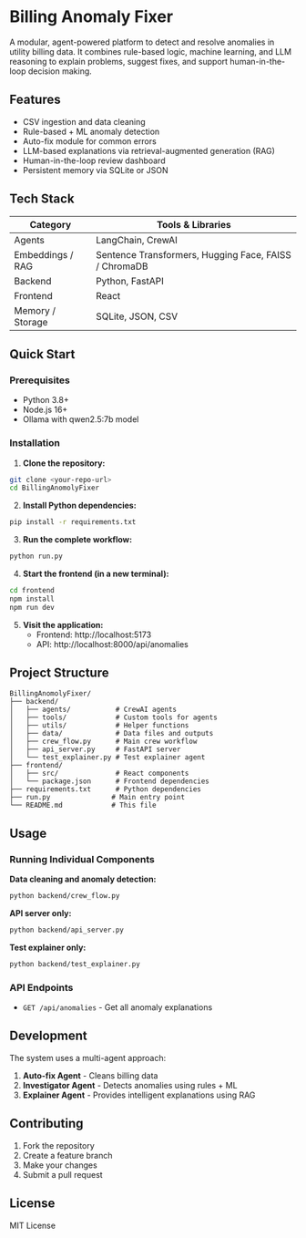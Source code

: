 # Billing Anomaly Fixer

A modular, agent-powered platform to detect and resolve anomalies in utility billing data. It combines rule-based logic, machine learning, and LLM reasoning to explain problems, suggest fixes, and support human-in-the-loop decision making.

## Features

- CSV ingestion and data cleaning
- Rule-based + ML anomaly detection
- Auto-fix module for common errors
- LLM-based explanations via retrieval-augmented generation (RAG)
- Human-in-the-loop review dashboard
- Persistent memory via SQLite or JSON

## Tech Stack

| Category             | Tools & Libraries                                  |
|----------------------|----------------------------------------------------|
| Agents               | LangChain, CrewAI                                  |
| Embeddings / RAG     | Sentence Transformers, Hugging Face, FAISS / ChromaDB |
| Backend              | Python, FastAPI                                    |
| Frontend             | React                                              |
| Memory / Storage     | SQLite, JSON, CSV                                  |

## Quick Start

### Prerequisites
- Python 3.8+
- Node.js 16+
- Ollama with qwen2.5:7b model

### Installation

1. **Clone the repository:**
```bash
git clone <your-repo-url>
cd BillingAnomolyFixer
```

2. **Install Python dependencies:**
```bash
pip install -r requirements.txt
```

3. **Run the complete workflow:**
```bash
python run.py
```

4. **Start the frontend (in a new terminal):**
```bash
cd frontend
npm install
npm run dev
```

5. **Visit the application:**
   - Frontend: http://localhost:5173
   - API: http://localhost:8000/api/anomalies

## Project Structure

```
BillingAnomolyFixer/
├── backend/
│   ├── agents/           # CrewAI agents
│   ├── tools/            # Custom tools for agents
│   ├── utils/            # Helper functions
│   ├── data/             # Data files and outputs
│   ├── crew_flow.py      # Main crew workflow
│   ├── api_server.py     # FastAPI server
│   └── test_explainer.py # Test explainer agent
├── frontend/
│   ├── src/              # React components
│   └── package.json      # Frontend dependencies
├── requirements.txt      # Python dependencies
├── run.py               # Main entry point
└── README.md            # This file
```

## Usage

### Running Individual Components

**Data cleaning and anomaly detection:**
```bash
python backend/crew_flow.py
```

**API server only:**
```bash
python backend/api_server.py
```

**Test explainer only:**
```bash
python backend/test_explainer.py
```

### API Endpoints

- `GET /api/anomalies` - Get all anomaly explanations

## Development

The system uses a multi-agent approach:

1. **Auto-fix Agent** - Cleans billing data
2. **Investigator Agent** - Detects anomalies using rules + ML
3. **Explainer Agent** - Provides intelligent explanations using RAG

## Contributing

1. Fork the repository
2. Create a feature branch
3. Make your changes
4. Submit a pull request

## License

MIT License
